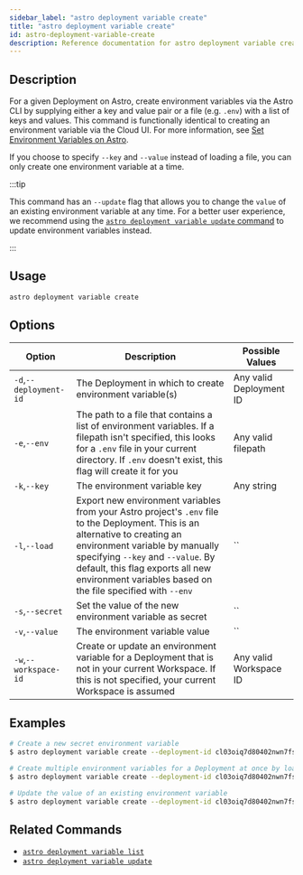 ```yaml
---
sidebar_label: "astro deployment variable create"
title: "astro deployment variable create"
id: astro-deployment-variable-create
description: Reference documentation for astro deployment variable create.
---
```


## Description

For a given Deployment on Astro, create environment variables via the Astro CLI by supplying either a key and value pair or a file (e.g. `.env`) with a list of keys and values. This command is functionally identical to creating an environment variable via the Cloud UI. For more information, see [Set Environment Variables on Astro](environment-variables.md).

If you choose to specify `--key` and `--value` instead of loading a file, you can only create one environment variable at a time.

:::tip

This command has an `--update` flag that allows you to change the `value` of an existing environment variable at any time. For a better user experience, we recommend using the [`astro deployment variable update` command](cli/astro-deployment-variable-update.md) to update environment variables instead.

:::

## Usage

```sh
astro deployment variable create
```

## Options

| Option                         | Description                                                                            | Possible Values                                                                |
| ------------------------------ | -------------------------------------------------------------------------------------- | ------------------------------------------------------------------------------ |
| `-d`,`--deployment-id`           |       The Deployment in which to create environment variable(s)                           | Any valid Deployment ID |
| `-e`,`--env`                  | The path to a file that contains a list of environment variables.  If a filepath isn't specified, this looks for a `.env` file in your current directory. If `.env` doesn't exist, this flag will create it for you                                                                 | Any valid filepath       |
| `-k`,`--key`             | The environment variable key                                                  | Any string |
| `-l`,`--load`    | Export new environment variables from your Astro project's `.env` file to the Deployment. This is an alternative to creating an environment variable by manually specifying `--key` and `--value`. By default, this flag exports all new environment variables based on the file specified with `--env`            |`` |
| `-s`,`--secret`    | Set the value of the new environment variable as secret      |`` |
| `-v`,`--value`    | The environment variable value          |`` |
| `-w`,`--workspace-id`          | Create or update an environment variable for a Deployment that is not in your current Workspace. If this is not specified, your current Workspace is assumed           | Any valid Workspace ID                                                         |

## Examples

```sh
# Create a new secret environment variable
$ astro deployment variable create --deployment-id cl03oiq7d80402nwn7fsl3dmv --key AIRFLOW__SECRETS__BACKEND_KWARGS --value <my-secret-value> --secret

# Create multiple environment variables for a Deployment at once by loading them from a .env file
$ astro deployment variable create --deployment-id cl03oiq7d80402nwn7fsl3dmv --load --env .env.dev

# Update the value of an existing environment variable
$ astro deployment variable create --deployment-id cl03oiq7d80402nwn7fsl3dmv --update --key AIRFLOW__CORE__PARALLELISM --value <my-new-value>
```

## Related Commands

- [`astro deployment variable list`](cli/astro-deployment-variable-list.md)
- [`astro deployment variable update`](cli/astro-deployment-variable-update.md)
